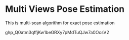 # Multi Views Pose Estimation 
This is multi-scan algorithm for exact pose estimation

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
